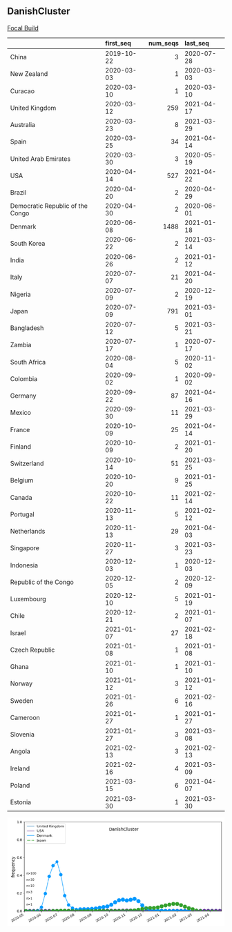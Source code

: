 

## DanishCluster
[Focal Build](https://nextstrain.org/groups/neherlab/ncov/DanishCluster?f_country=Denmark)

|                                  | first_seq   |   num_seqs | last_seq   |
|:---------------------------------|:------------|-----------:|:-----------|
| China                            | 2019-10-22  |          3 | 2020-07-28 |
| New Zealand                      | 2020-03-03  |          1 | 2020-03-03 |
| Curacao                          | 2020-03-10  |          1 | 2020-03-10 |
| United Kingdom                   | 2020-03-12  |        259 | 2021-04-17 |
| Australia                        | 2020-03-23  |          8 | 2021-03-29 |
| Spain                            | 2020-03-25  |         34 | 2021-04-14 |
| United Arab Emirates             | 2020-03-30  |          3 | 2020-05-19 |
| USA                              | 2020-04-14  |        527 | 2021-04-22 |
| Brazil                           | 2020-04-20  |          2 | 2020-04-29 |
| Democratic Republic of the Congo | 2020-04-30  |          2 | 2020-06-01 |
| Denmark                          | 2020-06-08  |       1488 | 2021-01-18 |
| South Korea                      | 2020-06-22  |          2 | 2021-03-14 |
| India                            | 2020-06-26  |          2 | 2021-01-12 |
| Italy                            | 2020-07-07  |         21 | 2021-04-20 |
| Nigeria                          | 2020-07-09  |          2 | 2020-12-19 |
| Japan                            | 2020-07-09  |        791 | 2021-03-01 |
| Bangladesh                       | 2020-07-12  |          5 | 2021-03-21 |
| Zambia                           | 2020-07-17  |          1 | 2020-07-17 |
| South Africa                     | 2020-08-04  |          5 | 2020-11-02 |
| Colombia                         | 2020-09-02  |          1 | 2020-09-02 |
| Germany                          | 2020-09-22  |         87 | 2021-04-16 |
| Mexico                           | 2020-09-30  |         11 | 2021-03-29 |
| France                           | 2020-10-09  |         25 | 2021-04-14 |
| Finland                          | 2020-10-09  |          2 | 2021-01-20 |
| Switzerland                      | 2020-10-14  |         51 | 2021-03-25 |
| Belgium                          | 2020-10-20  |          9 | 2021-01-25 |
| Canada                           | 2020-10-22  |         11 | 2021-02-14 |
| Portugal                         | 2020-11-13  |          5 | 2021-02-12 |
| Netherlands                      | 2020-11-13  |         29 | 2021-04-03 |
| Singapore                        | 2020-11-27  |          3 | 2021-03-23 |
| Indonesia                        | 2020-12-03  |          1 | 2020-12-03 |
| Republic of the Congo            | 2020-12-05  |          2 | 2020-12-09 |
| Luxembourg                       | 2020-12-10  |          5 | 2021-01-19 |
| Chile                            | 2020-12-21  |          2 | 2021-01-07 |
| Israel                           | 2021-01-07  |         27 | 2021-02-18 |
| Czech Republic                   | 2021-01-08  |          1 | 2021-01-08 |
| Ghana                            | 2021-01-10  |          1 | 2021-01-10 |
| Norway                           | 2021-01-12  |          3 | 2021-01-12 |
| Sweden                           | 2021-01-26  |          6 | 2021-02-16 |
| Cameroon                         | 2021-01-27  |          1 | 2021-01-27 |
| Slovenia                         | 2021-01-27  |          3 | 2021-03-08 |
| Angola                           | 2021-02-13  |          3 | 2021-02-13 |
| Ireland                          | 2021-02-16  |          4 | 2021-03-09 |
| Poland                           | 2021-03-15  |          6 | 2021-04-07 |
| Estonia                          | 2021-03-30  |          1 | 2021-03-30 |

![Overall trends DanishCluster](/overall_trends_figures/overall_trends_DanishCluster.png)